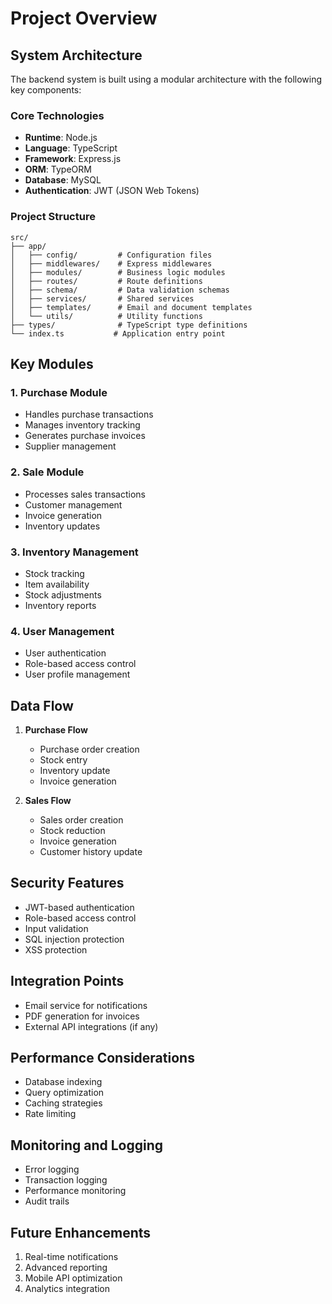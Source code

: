 # Project Overview

## System Architecture

The backend system is built using a modular architecture with the following key components:

### Core Technologies

- **Runtime**: Node.js
- **Language**: TypeScript
- **Framework**: Express.js
- **ORM**: TypeORM
- **Database**: MySQL
- **Authentication**: JWT (JSON Web Tokens)

### Project Structure

```
src/
├── app/
│   ├── config/         # Configuration files
│   ├── middlewares/    # Express middlewares
│   ├── modules/        # Business logic modules
│   ├── routes/         # Route definitions
│   ├── schema/         # Data validation schemas
│   ├── services/       # Shared services
│   ├── templates/      # Email and document templates
│   └── utils/          # Utility functions
├── types/              # TypeScript type definitions
└── index.ts           # Application entry point
```

## Key Modules

### 1. Purchase Module
- Handles purchase transactions
- Manages inventory tracking
- Generates purchase invoices
- Supplier management

### 2. Sale Module
- Processes sales transactions
- Customer management
- Invoice generation
- Inventory updates

### 3. Inventory Management
- Stock tracking
- Item availability
- Stock adjustments
- Inventory reports

### 4. User Management
- User authentication
- Role-based access control
- User profile management

## Data Flow

1. **Purchase Flow**
   - Purchase order creation
   - Stock entry
   - Inventory update
   - Invoice generation

2. **Sales Flow**
   - Sales order creation
   - Stock reduction
   - Invoice generation
   - Customer history update

## Security Features

- JWT-based authentication
- Role-based access control
- Input validation
- SQL injection protection
- XSS protection

## Integration Points

- Email service for notifications
- PDF generation for invoices
- External API integrations (if any)

## Performance Considerations

- Database indexing
- Query optimization
- Caching strategies
- Rate limiting

## Monitoring and Logging

- Error logging
- Transaction logging
- Performance monitoring
- Audit trails

## Future Enhancements

1. Real-time notifications
2. Advanced reporting
3. Mobile API optimization
4. Analytics integration 